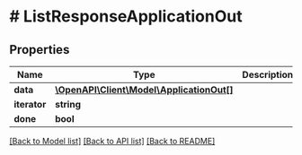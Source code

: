 # # ListResponseApplicationOut

## Properties

Name | Type | Description | Notes
------------ | ------------- | ------------- | -------------
**data** | [**\OpenAPI\Client\Model\ApplicationOut[]**](ApplicationOut.md) |  |
**iterator** | **string** |  | [optional]
**done** | **bool** |  |

[[Back to Model list]](../../README.md#models) [[Back to API list]](../../README.md#endpoints) [[Back to README]](../../README.md)
